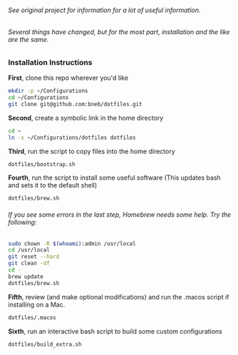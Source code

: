 ###### See original project for information for a lot of useful information.
###### Several things have changed, but for the most part, installation and the like are the same.

### Installation Instructions

**First**, clone this repo wherever you'd like

``` bash
mkdir -p ~/Configurations
cd ~/Configurations
git clone git@github.com:bneb/dotfiles.git
```

**Second**, create a symbolic link in the home directory

``` bash
cd ~
ln -s ~/Configurations/dotfiles dotfiles
```

**Third**, run the script to copy files into the home directory

``` bash
dotfiles/bootstrap.sh
```

**Fourth**, run the script to install some useful software (This updates bash and sets it to the default shell)

``` bash
dotfiles/brew.sh
```

###### _If you see some errors in the last step, Homebrew needs some help. Try the following:_

``` bash
sudo chown -R $(whoami):admin /usr/local
cd /usr/local
git reset --hard
git clean -df
cd -
brew update
dotfiles/brew.sh
```

**Fifth**, review (and make optional modifications) and run the .macos script if installing on a Mac.

``` bash
dotfiles/.macos
```

**Sixth**, run an interactive bash script to build some custom configurations

``` bash
dotfiles/build_extra.sh
```
